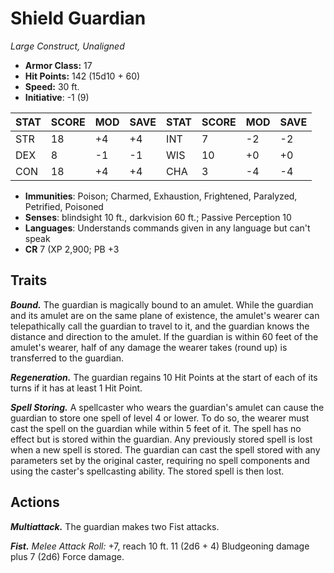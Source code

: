 # Shield Guardian

*Large Construct, Unaligned*

- **Armor Class:** 17
- **Hit Points:** 142 (15d10 + 60)
- **Speed:** 30 ft.
- **Initiative**: -1 (9)

|STAT|SCORE|MOD|SAVE|STAT|SCORE|MOD|SAVE|
| --- | --- | --- | ---- |---| --- | --- | ---- |
| STR | 18 | +4 | +4 | INT | 7 | -2 | -2 |
| DEX | 8 | -1 | -1 | WIS | 10 | +0 | +0 |
| CON | 18 | +4 | +4 | CHA | 3 | -4 | -4 |

- **Immunities**: Poison; Charmed, Exhaustion, Frightened, Paralyzed, Petrified, Poisoned
- **Senses**: blindsight 10 ft., darkvision 60 ft.; Passive Perception 10
- **Languages**: Understands commands given in any language but can't speak
- **CR** 7 (XP 2,900; PB +3

## Traits

***Bound.*** The guardian is magically bound to an amulet. While the guardian and its amulet are on the same plane of existence, the amulet's wearer can telepathically call the guardian to travel to it, and the guardian knows the distance and direction to the amulet. If the guardian is within 60 feet of the amulet's wearer, half of any damage the wearer takes (round up) is transferred to the guardian.

***Regeneration.*** The guardian regains 10 Hit Points at the start of each of its turns if it has at least 1 Hit Point.

***Spell Storing.*** A spellcaster who wears the guardian's amulet can cause the guardian to store one spell of level 4 or lower. To do so, the wearer must cast the spell on the guardian while within 5 feet of it. The spell has no effect but is stored within the guardian. Any previously stored spell is lost when a new spell is stored. The guardian can cast the spell stored with any parameters set by the original caster, requiring no spell components and using the caster's spellcasting ability. The stored spell is then lost.


## Actions

***Multiattack.*** The guardian makes two Fist attacks.

***Fist.*** *Melee Attack Roll:* +7, reach 10 ft. 11 (2d6 + 4) Bludgeoning damage plus 7 (2d6) Force damage.

